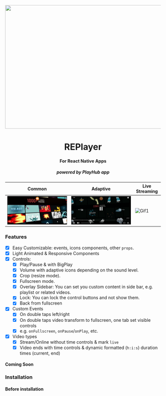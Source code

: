 <div align="center">
  <img width="800" height="400" src="https://github.com/zikwall/re-player/blob/master/screenshots/re-player-poster.png">
  <h1>REPlayer</h1>
  <h4>For React Native Apps</h4>
  <h5>powered by PlayHub app</h5>
</div>

Common | Adaptive | Live Streaming
--- | --- | ---
![Gif1](/gifs/20200229_205716_2.gif) | ![Gif1](/gifs/20200229_205716_3.gif) | ![Gif1](/gifs/20200229_205838_1.gif)

### Features

- [x] Easy Customizable: events, icons components, other `props`.
- [x] Light Animated & Responsive Components
- [x] Controls:
    - [x] Play/Pause & with BigPlay
    - [x] Volume with adaptive icons depending on the sound level.
    - [x] Crop (resize mode).
    - [x] Fullscreen mode.
    - [x] Overlay Sidebar: You can set you custom content in side bar, e.g. playlist or related videos.
    - [x] Lock: You can lock the control buttons and not show them.
    - [x] Back from fullscreen
- [x] Custom Events
    - [x] On double taps left/right
    - [x] On double taps video transform to fullscreen, one tab set visible controls
    - [x] e.g. `onFullscreen`, `onPause`/`onPlay`, etc.
- [x] Video types
    - [x] Stream/Online without time controls & mark `live`
    - [x] Video ends with time controls & dynamic formatted (`h:i:s`) duration times (current, end)

#### Coming Soon

### Installation

#### Before installation
